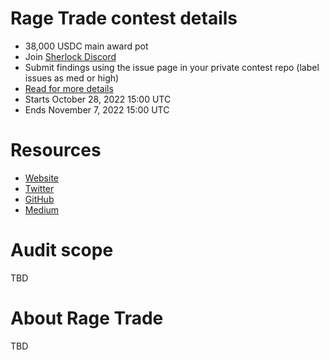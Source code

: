 # Rage Trade contest details

- 38,000 USDC main award pot
- Join [Sherlock Discord](https://discord.gg/MABEWyASkp)
- Submit findings using the issue page in your private contest repo (label issues as med or high)
- [Read for more details](https://docs.sherlock.xyz/audits/watsons)
- Starts October 28, 2022 15:00 UTC
- Ends November 7, 2022 15:00 UTC

# Resources

- [Website](https://www.rage.trade/)
- [Twitter](https://twitter.com/rage_trade)
- [GitHub](https://github.com/RageTrade)
- [Medium](https://medium.com/@ragetrade)

# Audit scope

TBD

# About Rage Trade

TBD
